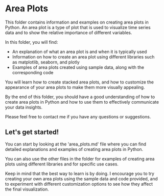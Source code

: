 # Area Plots
This folder contains information and examples on creating area plots in Python. An area plot is a type of plot that is used to visualize time series data and to show the relative importance of different variables.

In this folder, you will find:

- An explanation of what an area plot is and when it is typically used
- Information on how to create an area plot using different libraries such as matplotlib, seaborn, and plotly
- Examples of area plots created using sample data, along with the corresponding code

You will learn how to create stacked area plots, and how to customize the appearance of your area plots to make them more visually appealing.

By the end of this folder, you should have a good understanding of how to create area plots in Python and how to use them to effectively communicate your data insights.

Please feel free to contact me if you have any questions or suggestions.

## Let's get started!
You can start by looking at the 'area_plots.md' file where you can find detailed explanations and examples of creating area plots in Python.

You can also use the other files in the folder for examples of creating area plots using different libraries and for specific use cases.

Keep in mind that the best way to learn is by doing. I encourage you to try creating your own area plots using the sample data and code provided, and to experiment with different customization options to see how they affect the final visualization.